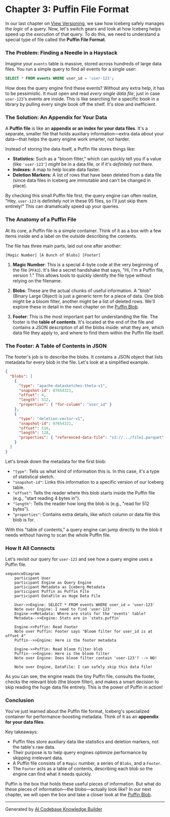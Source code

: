 # Chapter 3: Puffin File Format

In our last chapter on [View Versioning](02_view_versioning_.md), we saw how Iceberg safely manages the *logic* of a query. Now, let's switch gears and look at how Iceberg helps speed up the *execution* of that query. To do this, we need to understand a special type of file called the **Puffin File Format**.

### The Problem: Finding a Needle in a Haystack

Imagine your `events` table is massive, stored across hundreds of large data files. You run a simple query to find all events for a single user:

```sql
SELECT * FROM events WHERE user_id = 'user-123';
```

How does the query engine find these events? Without any extra help, it has to be pessimistic. It must open and read *every single data file*, just in case `user-123`'s events are inside. This is like searching for a specific book in a library by pulling every single book off the shelf. It's slow and inefficient.

### The Solution: An Appendix for Your Data

A **Puffin file** is like an **appendix or an index for your data files**. It's a separate, smaller file that holds auxiliary information—extra data *about* your data—that helps the query engine work smarter, not harder.

Instead of storing the data itself, a Puffin file stores things like:

*   **Statistics:** Such as a "bloom filter," which can quickly tell you if a value (like `'user-123'`) *might* be in a data file, or if it's *definitely not* there.
*   **Indexes:** A map to help locate data faster.
*   **Deletion Markers:** A list of rows that have been deleted from a data file (since data files in Iceberg are immutable and can't be changed in place).

By checking this small Puffin file first, the query engine can often realize, "Hey, `user-123` is definitely not in these 95 files, so I'll just skip them entirely!" This can dramatically speed up your queries.

### The Anatomy of a Puffin File

At its core, a Puffin file is a simple container. Think of it as a box with a few items inside and a label on the outside describing the contents.

The file has three main parts, laid out one after another:

```
[Magic Number] [A Bunch of Blobs] [Footer]
```

1.  **Magic Number**: This is a special 4-byte code at the very beginning of the file (`PFA1`). It's like a secret handshake that says, "Hi, I'm a Puffin file, version 1." This allows tools to quickly identify the file type without relying on the filename.

2.  **Blobs**: These are the actual chunks of useful information. A "blob" (Binary Large Object) is just a generic term for a piece of data. One blob might be a bloom filter, another might be a list of deleted rows. We'll explore these in detail in the next chapter on the [Puffin Blob](04_puffin_blob_.md).

3.  **Footer**: This is the most important part for understanding the file. The footer is the **table of contents**. It's located at the end of the file and contains a JSON description of all the blobs inside: what they are, which data file they apply to, and where to find them within the Puffin file itself.

### The Footer: A Table of Contents in JSON

The footer's job is to describe the blobs. It contains a JSON object that lists metadata for every blob in the file. Let's look at a simplified example.

```json
{
  "blobs": [
    {
      "type": "apache-datasketches-theta-v1",
      "snapshot-id": 87654321,
      "offset": 4,
      "length": 512,
      "properties": { "for-column": "user_id" }
    },
    {
      "type": "deletion-vector-v1",
      "snapshot-id": 87654321,
      "offset": 516,
      "length": 128,
      "properties": { "referenced-data-file": "s3://.../file1.parquet" }
    }
  ]
}
```

Let's break down the metadata for the first blob:

*   `"type"`: Tells us what kind of information this is. In this case, it's a type of statistical sketch.
*   `"snapshot-id"`: Links this information to a specific version of our Iceberg table.
*   `"offset"`: Tells the reader where this blob starts inside the Puffin file (e.g., "start reading 4 bytes in").
*   `"length"`: Tells the reader how long the blob is (e.g., "read for 512 bytes").
*   `"properties"`: Contains extra details, like which column or data file this blob is for.

With this "table of contents," a query engine can jump directly to the blob it needs without having to scan the whole Puffin file.

### How It All Connects

Let's revisit our query for `user-123` and see how a query engine uses a Puffin file.

```mermaid
sequenceDiagram
    participant User
    participant Engine as Query Engine
    participant Metadata as Iceberg Metadata
    participant Puffin as Puffin File
    participant DataFile as Huge Data File

    User->>Engine: SELECT * FROM events WHERE user_id = 'user-123'
    Note over Engine: I need to find 'user-123'
    Engine->>Metadata: Where are stats for the 'events' table?
    Metadata-->>Engine: Stats are in `stats.puffin`

    Engine->>Puffin: Read Footer
    Note over Puffin: Footer says "Bloom filter for user_id is at offset 4"
    Puffin-->>Engine: Here is the footer metadata

    Engine->>Puffin: Read bloom filter blob
    Puffin-->>Engine: Here is the bloom filter
    Note over Engine: Does bloom filter contain 'user-123'? --> NO!

    Note over Engine, DataFile: I can safely skip this data file!
```

As you can see, the engine reads the tiny Puffin file, consults the footer, checks the relevant blob (the bloom filter), and makes a smart decision to skip reading the huge data file entirely. This is the power of Puffin in action!

### Conclusion

You've just learned about the Puffin file format, Iceberg's specialized container for performance-boosting metadata. Think of it as an **appendix for your data files**.

Key takeaways:

*   Puffin files store auxiliary data like statistics and deletion markers, not the table's raw data.
*   Their purpose is to help query engines optimize performance by skipping irrelevant data.
*   A Puffin file consists of a `Magic` number, a series of `Blobs`, and a `Footer`.
*   The `Footer` acts as a table of contents, describing each blob so the engine can find what it needs quickly.

Puffin is the box that holds these useful pieces of information. But what do these pieces of information—the blobs—actually look like? In our next chapter, we will open the box and take a closer look at the [Puffin Blob](04_puffin_blob_.md).

---

Generated by [AI Codebase Knowledge Builder](https://github.com/The-Pocket/Tutorial-Codebase-Knowledge)